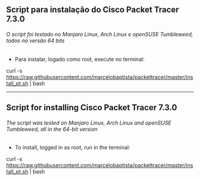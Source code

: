 ## Script para instalação do Cisco Packet Tracer 7.3.0 

###### O script foi testado no Manjaro Linux, Arch Linux e openSUSE Tumbleweed, todos na versão 64 bits

- Para instalar, logado como root, execute no terminal:

curl -s https://raw.githubusercontent.com/marcelobaptista/packettracer/master/install_pt.sh | bash

***************************************************************************************************

## Script for installing Cisco Packet Tracer 7.3.0 

###### The script was tested on Manjaro Linux, Arch Linux and openSUSE Tumbleweed, all in the 64-bit version

- To install, logged in as root, run in the terminal:

curl -s https://raw.githubusercontent.com/marcelobaptista/packettracer/master/install_pt.sh | bash
